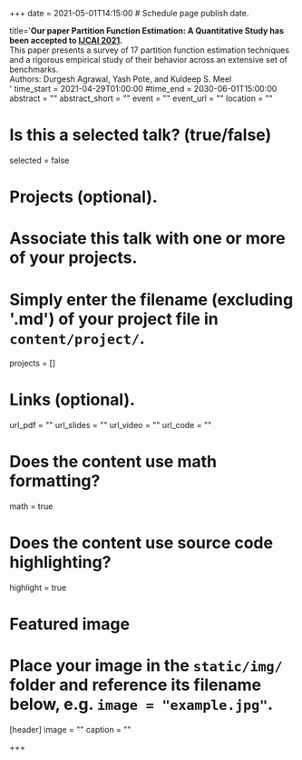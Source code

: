 +++
date = 2021-05-01T14:15:00  # Schedule page publish date.

title='<b>Our paper Partition Function Estimation: A Quantitative Study has been accepted to <a href="https://ijcai-21.org/">IJCAI 2021</a>.</b> <br>This paper presents a survey of 17 partition function estimation techniques and a rigorous empirical study of their behavior across an extensive set of benchmarks.<br> Authors: Durgesh Agrawal, Yash Pote, and Kuldeep S. Meel<br> '
time_start = 2021-04-29T01:00:00
#time_end = 2030-06-01T15:00:00
abstract = ""
abstract_short = ""
event = ""
event_url = ""
location = ""

# Is this a selected talk? (true/false)
selected = false

# Projects (optional).
#   Associate this talk with one or more of your projects.
#   Simply enter the filename (excluding '.md') of your project file in `content/project/`.
projects = []

# Links (optional).
url_pdf = ""
url_slides = ""
url_video = ""
url_code = ""

# Does the content use math formatting?
math = true

# Does the content use source code highlighting?
highlight = true

# Featured image
# Place your image in the `static/img/` folder and reference its filename below, e.g. `image = "example.jpg"`.
[header]
image = ""
caption = ""

+++
